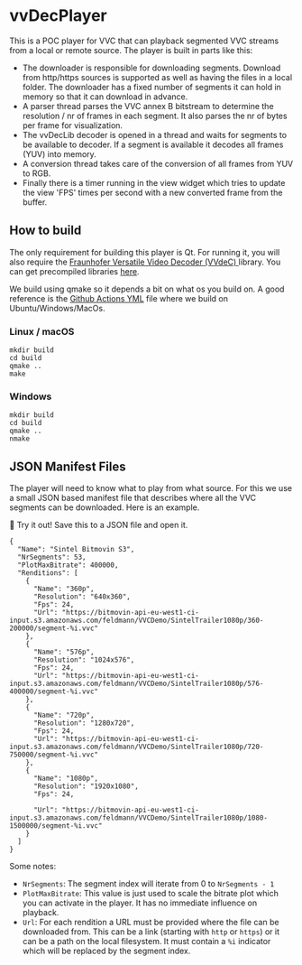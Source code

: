 # vvDecPlayer

This is a POC player for VVC that can playback segmented VVC streams from a local or remote source. The player is built in parts like this:

 - The downloader is responsible for downloading segments. Download from http/https sources is supported as well as having the files in a local folder. The downloader has a fixed number of segments it can hold in memory so that it can download in advance.
 - A parser thread parses the VVC annex B bitstream to determine the resolution / nr of frames in each segment. It also parses the nr of bytes per frame for visualization.
 - The vvDecLib decoder is opened in a thread and waits for segments to be available to decoder. If a segment is available it decodes all frames (YUV) into memory.
 - A conversion thread takes care of the conversion of all frames from YUV to RGB.
 - Finally there is a timer running in the view widget which tries to update the view 'FPS' times per second with a new converted frame from the buffer.

## How to build

The only requirement for building this player is Qt. For running it, you will also require the [Fraunhofer Versatile Video Decoder (VVdeC)
](https://github.com/fraunhoferhhi/vvdec) library. You can get precompiled libraries [here](https://github.com/ChristianFeldmann/vvdec/releases).

We build using qmake so it depends a bit on what os you build on. A good reference is the [Github Actions YML](.github/workflows/Build.yml) file where we build on Ubuntu/Windows/MacOs.

### Linux / macOS

```
mkdir build
cd build
qmake ..
make
```

### Windows

```
mkdir build
cd build
qmake ..
nmake
```

## JSON Manifest Files

The player will need to know what to play from what source. For this we use a small JSON based manifest file that describes where all the VVC segments can be downloaded. Here is an example. 

📝 Try it out! Save this to a JSON file and open it.

```
{
  "Name": "Sintel Bitmovin S3",
  "NrSegments": 53,
  "PlotMaxBitrate": 400000,
  "Renditions": [
    {
      "Name": "360p",
      "Resolution": "640x360",
      "Fps": 24,
      "Url": "https://bitmovin-api-eu-west1-ci-input.s3.amazonaws.com/feldmann/VVCDemo/SintelTrailer1080p/360-200000/segment-%i.vvc"
    },
    {
      "Name": "576p",
      "Resolution": "1024x576",
      "Fps": 24,
      "Url": "https://bitmovin-api-eu-west1-ci-input.s3.amazonaws.com/feldmann/VVCDemo/SintelTrailer1080p/576-400000/segment-%i.vvc"
    },
    {
      "Name": "720p",
      "Resolution": "1280x720",
      "Fps": 24,
	  "Url": "https://bitmovin-api-eu-west1-ci-input.s3.amazonaws.com/feldmann/VVCDemo/SintelTrailer1080p/720-750000/segment-%i.vvc"
    },
    {
      "Name": "1080p",
      "Resolution": "1920x1080",
      "Fps": 24,
      
	  "Url": "https://bitmovin-api-eu-west1-ci-input.s3.amazonaws.com/feldmann/VVCDemo/SintelTrailer1080p/1080-1500000/segment-%i.vvc"
    }
  ]
}
```

Some notes: 
 - `NrSegments`: The segment index will iterate from 0 to `NrSegments - 1`
 - `PlotMaxBitrate`: This value is just used to scale the bitrate plot which you can activate in the player. It has no immediate influence on playback.
 - `Url`: For each rendition a URL must be provided where the file can be downloaded from. This can be a link (starting with `http` or `https`) or it can be a path on the local filesystem. It must contain a `%i` indicator which will be replaced by the segment index.
